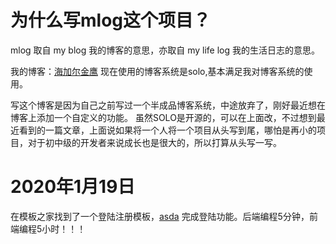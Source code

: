 # 为什么写mlog这个项目？
   mlog 取自 my blog 我的博客的意思，亦取自 my life log 我的生活日志的意思。
   
   我的博客：[海加尔金鹰](https://www.hjljy.cn) 现在使用的博客系统是solo,基本满足我对博客系统的使用。
   
   写这个博客是因为自己之前写过一个半成品博客系统，中途放弃了，刚好最近想在博客上添加一个自定义的功能。
   虽然SOLO是开源的，可以在上面改，不过想到最近看到的一篇文章，上面说如果将一个人将一个项目从头写到尾，哪怕是再小的项目，对于初中级的开发者来说成长也是很大的，所以打算从头写一写。
   
# 2020年1月19日

   在模板之家找到了一个登陆注册模板，[asda](https://www.hjljy.cn/favicon.png)
   完成登陆功能。后端编程5分钟，前端编程5小时！！！ 
